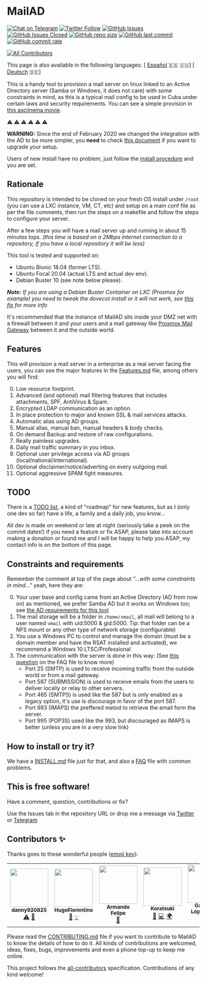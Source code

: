 # MailAD

[![Chat on Telegram](https://img.shields.io/badge/Chat%20on-Telegram-brightgreen?style=flat-square)](https://t.me/MailAD_dev) [![Twitter Follow](https://img.shields.io/twitter/follow/co7wt?label=Follow&style=flat-square)](https://twitter.com/co7wt) [![GitHub Issues](https://img.shields.io/github/issues/stdevPavelmc/mailad?style=flat-square)](https://github.com/stdevPavelmc/mailad/issues) [![GitHub Issues Closed](https://img.shields.io/github/issues-closed/stdevPavelmc/mailad?style=flat-square)](https://github.com/stdevPavelmc/mailad/issues?q=is%3Aissue+is%3Aclosed) [![GitHub repo size](https://img.shields.io/github/repo-size/stdevPavelmc/mailad?style=flat-square)](https://github.com/stdevPavelmc/mailad/archive/master.zip) [![GitHub last commit](https://img.shields.io/github/last-commit/stdevPavelmc/mailad?style=flat-square)](https://github.com/stdevPavelmc/mailad/commits/master) [![GitHub commit rate](https://img.shields.io/github/commit-activity/m/stdevPavelmc/mailad?style=flat-square)](https://github.com/stdevPavelmc/mailad/commits/master)

<!-- ALL-CONTRIBUTORS-BADGE:START - Do not remove or modify this section -->
[![All Contributors](https://img.shields.io/badge/all_contributors-7-orange.svg?style=flat-square)](#contributors-)
<!-- ALL-CONTRIBUTORS-BADGE:END -->

This page is also available in the following languages: [ [Español](i18n/README.es.md) 🇪🇸 🇨🇺] [ [Deutsch](i18n/README.de.md) 🇩🇪]

This is a handy tool to provision a mail server on linux linked to an Active Directory server (Samba or Windows, it does not care) with some constraints in mind, as this is a typical mail config to be used in Cuba under certain laws and security requirements. You can see a simple provision in [this asciinema movie](https://asciinema.org/a/fD1LuVLfeb8RPCHOIgbR1J9d8).

⚠️ ⚠️ ⚠️ ⚠️ ⚠️ ⚠️

**WARNING:** Since the end of February 2020 we changed the integration with the AD to be more simpler, you **need** to check [this document](Simplify-AD-config.md) if you want to upgrade your setup.

Users of new install have no problem, just follow the [install procedure](INSTALL.md) and you are set.

## Rationale

This repository is intended to be cloned on your fresh OS install under `/root` (you can use a LXC instance, VM, CT, etc) and setup on a main conf file as per the file comments, then run the steps on a makefile and follow the steps to configure your server.

After a few steps you will have a mail server up and running in about 15 minutes tops. _(this time is based on a 2Mbps internet connection to a repository, if you have a local repository it will be less)_

This tool is tested and supported on:

- Ubuntu Bionic 18.04 (former LTS).
- Ubuntu Focal 20.04 (actual LTS and actual dev env).
- Debian Buster 10 (see note below please).

_**Note:** If you are using a Debian Buster Container on LXC (Proxmox for example) you need to tweak the dovecot install or it will not work, see [this fix](https://serverfault.com/questions/976250/dovecot-lxc-apparmor-denied-buster) for more info_

It's recommended that the instance of MailAD sits inside your DMZ net with a firewall between it and your users and a mail gateway like [Proxmox Mail Gateway](https://www.proxmox.com/en/proxmox-mail-gateway) between it and the outside world.

## Features

This will provision a mail server in a enterprise as a real server facing the users, you can see the major features in the [Features.md](Features.md) file, among others you will find:

0. Low resource footprint.
0. Advanced (and optional) mail filtering features that includes attachments, SPF, AntiVirus & Spam.
0. Encrypted LDAP communication as an option.
0. In place protection to major and known SSL & mail services attacks.
0. Automatic alias using AD groups.
0. Manual alias, manual ban, manual headers & body checks.
0. On demand Backup and restore of raw configurations.
0. Really painless upgrades.
0. Daily mail traffic summary in you inbox.
0. Optional user privilege access via AD groups (local/national/international).
0. Optional disclaimer/notice/adverting on every outgoing mail.
0. Optional aggressive SPAM fight measures.

## TODO

There is a [TODO list](TODO.md), a kind of "roadmap" for new features, but as I (only one dev so far) have a life, a family and a daily job, you know...

All dev is made on weekend or late at night (seriously take a peek on the commit dates!) if you need a feature or fix ASAP, please take into account making a donation or found me and I will be happy to help you ASAP, my contact info is on the bottom of this page.

## Constraints and requirements

Remember the comment at top of the page about _"...with some constraints in mind..."_ yeah, here they are:

0. Your user base and config came from an Active Directory (AD from now on) as mentioned, we prefer Samba AD but it works on Windows too; see [the AD requirements for this tool](AD_Requirements.md)
0. The mail storage will be a folder in `/home/vmail`, all mail will belong to a user named `vmail` with uid:5000 & gid:5000. Tip: that folder can be a NFS mount or any other type of network storage (configurable)
0. You use a Windows PC to control and manage the domain (must be a domain member and have the RSAT installed and activated), we recommend a Windows 10 LTSC/Professional
0. The communication with the server is done in this way: (See [this question](FAQ.md#what-ports-i-need-to-get-open-to-make-sure-the-servers-works-ok) on the FAQ file to know more)
    - Port 25 (SMTP) is used to receive incoming traffic from the outside world or from a mail gateway.
    - Port 587 (SUBMISSION) is used to receive emails from the users to deliver locally or relay to other servers.
    - Port 465 (SMTPS) is used like the 587 but is only enabled as a legacy option, it's use is discourage in favor of the port 587.
    - Port 993 (IMAPS) the preffered metod to retrieve the email form the server.
    - Port 995 (POP3S) used like the 993, but discouraged as IMAPS is better (unless you are in a very slow link)

## How to install or try it?

We have a [INSTALL.md](INSTALL.md) file just for that, and also a [FAQ](FAQ.md) file with common problems.

## This is free software!

Have a comment, question, contributions or fix?

Use the Issues tab in the repository URL or drop me a message via [Twitter](https://twitter.com/co7wt) or [Telegram](https://t.me/pavelmc)

## Contributors ✨

Thanks goes to these wonderful people ([emoji key](https://allcontributors.org/docs/en/emoji-key)):

<!-- ALL-CONTRIBUTORS-LIST:START - Do not remove or modify this section -->
<!-- prettier-ignore-start -->
<!-- markdownlint-disable -->
<table>
  <tr>
    <td align="center"><a href="https://github.com/danny920825"><img src="https://avatars2.githubusercontent.com/u/33090194?v=4" width="100px;" alt=""/><br /><sub><b>danny920825</b></sub></a><br /><a href="https://github.com/stdevPavelmc/mailad/commits?author=danny920825" title="Tests">⚠️</a> <a href="#ideas-danny920825" title="Ideas, Planning, & Feedback">🤔</a></td>
    <td align="center"><a href="https://github.com/HugoFlorentino"><img src="https://avatars0.githubusercontent.com/u/11479345?v=4" width="100px;" alt=""/><br /><sub><b>HugoFlorentino</b></sub></a><br /><a href="#ideas-HugoFlorentino" title="Ideas, Planning, & Feedback">🤔</a> <a href="#example-HugoFlorentino" title="Examples">💡</a></td>
    <td align="center"><a href="https://www.sysadminsdecuba.com"><img src="https://avatars1.githubusercontent.com/u/12705691?v=4" width="100px;" alt=""/><br /><sub><b>Armando Felipe</b></sub></a><br /><a href="#ideas-armandofcom" title="Ideas, Planning, & Feedback">🤔</a></td>
    <td align="center"><a href="https://github.com/Koratsuki"><img src="https://avatars0.githubusercontent.com/u/20727446?v=4" width="100px;" alt=""/><br /><sub><b>Koratsuki</b></sub></a><br /><a href="#ideas-Koratsuki" title="Ideas, Planning, & Feedback">🤔</a> <a href="https://github.com/stdevPavelmc/mailad/commits?author=Koratsuki" title="Code">💻</a> <a href="#translation-Koratsuki" title="Translation">🌍</a></td>
    <td align="center"><a href="http://www.daxslab.com"><img src="https://avatars0.githubusercontent.com/u/13596248?v=4" width="100px;" alt=""/><br /><sub><b>Gabriel A. López López</b></sub></a><br /><a href="#translation-glpzzz" title="Translation">🌍</a></td>
    <td align="center"><a href="https://github.com/oneohthree"><img src="https://avatars0.githubusercontent.com/u/7398832?v=4" width="100px;" alt=""/><br /><sub><b>oneohthree</b></sub></a><br /><a href="#ideas-oneohthree" title="Ideas, Planning, & Feedback">🤔</a></td>
    <td align="center"><a href="http://iskra.ml"><img src="https://avatars3.githubusercontent.com/u/6555851?v=4" width="100px;" alt=""/><br /><sub><b>Eddy Ernesto del Valle Pino</b></sub></a><br /><a href="https://github.com/stdevPavelmc/mailad/commits?author=edelvalle" title="Documentation">📖</a></td>
  </tr>
</table>

<!-- markdownlint-enable -->
<!-- prettier-ignore-end -->
<!-- ALL-CONTRIBUTORS-LIST:END -->

Please read the [CONTRIBUTING.md](CONTRIBUTING.md) file if you want to contribute to MailAD to know the details of how to do it. All kinds of contributions are welcomed, ideas, fixes, bugs, improvements and even a phone top-up to keep me online.

This project follows the [all-contributors](https://github.com/all-contributors/all-contributors) specification. Contributions of any kind welcome!
